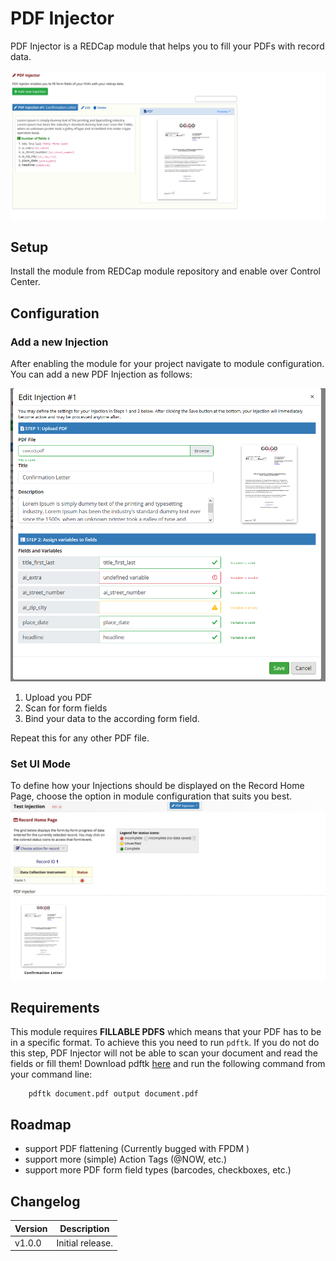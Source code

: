 # PDF Injector
PDF Injector is a REDCap module that helps you to fill your PDFs with record data.

![alt text](/img/pdf_injector_screen_1.png "Screenshot 1")

## Setup

Install the module from REDCap module repository and enable over Control Center.

## Configuration

### Add a new Injection
After enabling the module for your project navigate to module configuration. You can add a new PDF Injection as follows:

![alt text](/img/pdf_injector_screen_2.png "Screenshot 2")


1. Upload you PDF
2. Scan for form fields
3. Bind your data to the according form field.

Repeat this for any other PDF file.

### Set UI Mode
To define how your Injections should be displayed on the Record Home Page, choose the option in module configuration that suits you best.
![alt text](/img/pdf_injector_screen_3.png "Screenshot 3")


## Requirements

This module requires **FILLABLE PDFS** which means that your PDF has to be in a specific format. To achieve this you need to run `pdftk`.
If you do not do this step, PDF Injector will not be able to scan your document and read the fields or fill them! Download pdftk [here](https://www.pdflabs.com/tools/pdftk-server/) and run the following command from your command line:

```
    pdftk document.pdf output document.pdf

```

##  Roadmap
- support PDF flattening (Currently bugged with FPDM )
- support more (simple) Action Tags (@NOW, etc.)
- support more PDF form field types (barcodes, checkboxes, etc.)

## Changelog

Version | Description
------- | --------------------
v1.0.0  | Initial release.